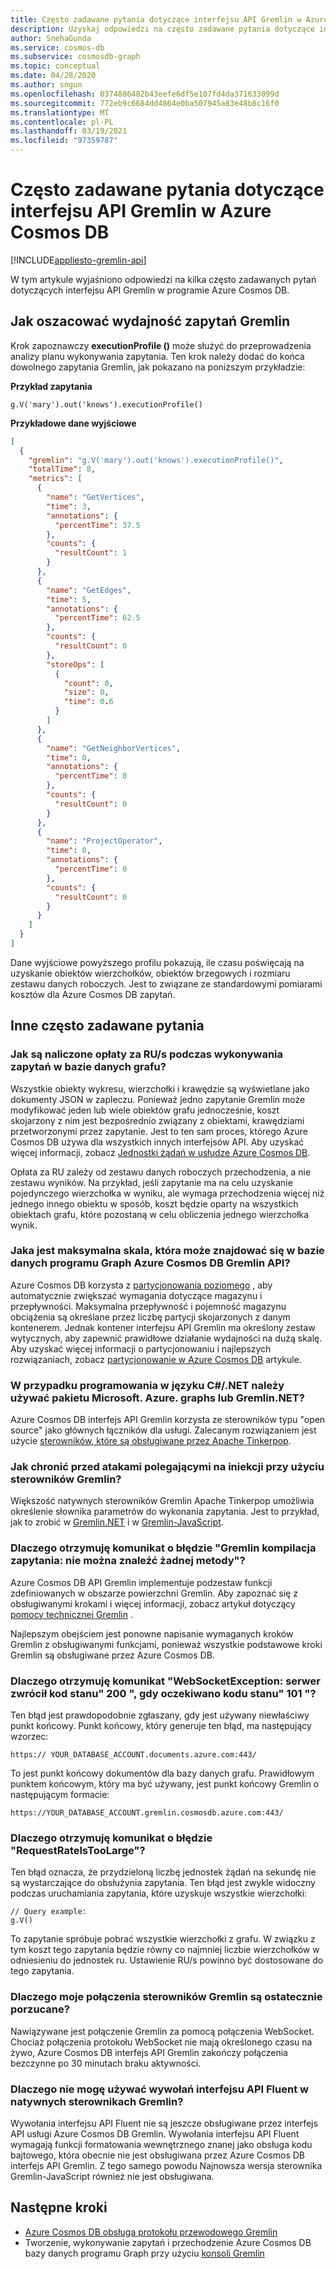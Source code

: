 ```yaml
---
title: Często zadawane pytania dotyczące interfejsu API Gremlin w Azure Cosmos DB
description: Uzyskaj odpowiedzi na często zadawane pytania dotyczące interfejsu API Gremlin w Azure Cosmos DB
author: SnehaGunda
ms.service: cosmos-db
ms.subservice: cosmosdb-graph
ms.topic: conceptual
ms.date: 04/28/2020
ms.author: sngun
ms.openlocfilehash: 0374886482b43eefe6df5e107fd4da371633099d
ms.sourcegitcommit: 772eb9c6684dd4864e0ba507945a83e48b8c16f0
ms.translationtype: MT
ms.contentlocale: pl-PL
ms.lasthandoff: 03/19/2021
ms.locfileid: "97359787"
---
```

# <a name="frequently-asked-questions-about-the-gremlin-api-in-azure-cosmos-db"></a>Często zadawane pytania dotyczące interfejsu API Gremlin w Azure Cosmos DB
[!INCLUDE[appliesto-gremlin-api](includes/appliesto-gremlin-api.md)]

W tym artykule wyjaśniono odpowiedzi na kilka często zadawanych pytań dotyczących interfejsu API Gremlin w programie Azure Cosmos DB.

## <a name="how-to-evaluate-the-efficiency-of-gremlin-queries"></a>Jak oszacować wydajność zapytań Gremlin

Krok zapoznawczy **executionProfile ()** może służyć do przeprowadzenia analizy planu wykonywania zapytania. Ten krok należy dodać do końca dowolnego zapytania Gremlin, jak pokazano na poniższym przykładzie:

**Przykład zapytania**

```
g.V('mary').out('knows').executionProfile()
```

**Przykładowe dane wyjściowe**

```json
[
  {
    "gremlin": "g.V('mary').out('knows').executionProfile()",
    "totalTime": 8,
    "metrics": [
      {
        "name": "GetVertices",
        "time": 3,
        "annotations": {
          "percentTime": 37.5
        },
        "counts": {
          "resultCount": 1
        }
      },
      {
        "name": "GetEdges",
        "time": 5,
        "annotations": {
          "percentTime": 62.5
        },
        "counts": {
          "resultCount": 0
        },
        "storeOps": [
          {
            "count": 0,
            "size": 0,
            "time": 0.6
          }
        ]
      },
      {
        "name": "GetNeighborVertices",
        "time": 0,
        "annotations": {
          "percentTime": 0
        },
        "counts": {
          "resultCount": 0
        }
      },
      {
        "name": "ProjectOperator",
        "time": 0,
        "annotations": {
          "percentTime": 0
        },
        "counts": {
          "resultCount": 0
        }
      }
    ]
  }
]
```

Dane wyjściowe powyższego profilu pokazują, ile czasu poświęcają na uzyskanie obiektów wierzchołków, obiektów brzegowych i rozmiaru zestawu danych roboczych. Jest to związane ze standardowymi pomiarami kosztów dla Azure Cosmos DB zapytań.

## <a name="other-frequently-asked-questions"></a>Inne często zadawane pytania

### <a name="how-are-rus-charged-when-running-queries-on-a-graph-database"></a>Jak są naliczone opłaty za RU/s podczas wykonywania zapytań w bazie danych grafu?

Wszystkie obiekty wykresu, wierzchołki i krawędzie są wyświetlane jako dokumenty JSON w zapleczu. Ponieważ jedno zapytanie Gremlin może modyfikować jeden lub wiele obiektów grafu jednocześnie, koszt skojarzony z nim jest bezpośrednio związany z obiektami, krawędziami przetworzonymi przez zapytanie. Jest to ten sam proces, którego Azure Cosmos DB używa dla wszystkich innych interfejsów API. Aby uzyskać więcej informacji, zobacz [Jednostki żądań w usłudze Azure Cosmos DB](request-units.md).

Opłata za RU zależy od zestawu danych roboczych przechodzenia, a nie zestawu wyników. Na przykład, jeśli zapytanie ma na celu uzyskanie pojedynczego wierzchołka w wyniku, ale wymaga przechodzenia więcej niż jednego innego obiektu w sposób, koszt będzie oparty na wszystkich obiektach grafu, które pozostaną w celu obliczenia jednego wierzchołka wynik.

### <a name="whats-the-maximum-scale-that-a-graph-database-can-have-in-azure-cosmos-db-gremlin-api"></a>Jaka jest maksymalna skala, która może znajdować się w bazie danych programu Graph Azure Cosmos DB Gremlin API?

Azure Cosmos DB korzysta z [partycjonowania poziomego](partitioning-overview.md) , aby automatycznie zwiększać wymagania dotyczące magazynu i przepływności. Maksymalna przepływność i pojemność magazynu obciążenia są określane przez liczbę partycji skojarzonych z danym kontenerem. Jednak kontener interfejsu API Gremlin ma określony zestaw wytycznych, aby zapewnić prawidłowe działanie wydajności na dużą skalę. Aby uzyskać więcej informacji o partycjonowaniu i najlepszych rozwiązaniach, zobacz [partycjonowanie w Azure Cosmos DB](partitioning-overview.md) artykule.

### <a name="for-cnet-development-should-i-use-the-microsoftazuregraphs-package-or-gremlinnet"></a>W przypadku programowania w języku C#/.NET należy używać pakietu Microsoft. Azure. graphs lub Gremlin.NET?

Azure Cosmos DB interfejs API Gremlin korzysta ze sterowników typu "open source" jako głównych łączników dla usługi. Zalecanym rozwiązaniem jest użycie [sterowników, które są obsługiwane przez Apache Tinkerpop](https://tinkerpop.apache.org/).

### <a name="how-can-i-protect-against-injection-attacks-using-gremlin-drivers"></a>Jak chronić przed atakami polegającymi na iniekcji przy użyciu sterowników Gremlin?

Większość natywnych sterowników Gremlin Apache Tinkerpop umożliwia określenie słownika parametrów do wykonania zapytania. Jest to przykład, jak to zrobić w [Gremlin.NET](https://tinkerpop.apache.org/docs/3.2.7/reference/#gremlin-DotNet) i w [Gremlin-JavaScript](https://github.com/Azure-Samples/azure-cosmos-db-graph-nodejs-getting-started/blob/main/app.js).

### <a name="why-am-i-getting-the-gremlin-query-compilation-error-unable-to-find-any-method-error"></a>Dlaczego otrzymuję komunikat o błędzie "Gremlin kompilacja zapytania: nie można znaleźć żadnej metody"?

Azure Cosmos DB API Gremlin implementuje podzestaw funkcji zdefiniowanych w obszarze powierzchni Gremlin. Aby zapoznać się z obsługiwanymi krokami i więcej informacji, zobacz artykuł dotyczący [pomocy technicznej Gremlin](gremlin-support.md) .

Najlepszym obejściem jest ponowne napisanie wymaganych kroków Gremlin z obsługiwanymi funkcjami, ponieważ wszystkie podstawowe kroki Gremlin są obsługiwane przez Azure Cosmos DB.

### <a name="why-am-i-getting-the-websocketexception-the-server-returned-status-code-200-when-status-code-101-was-expected-error"></a>Dlaczego otrzymuję komunikat "WebSocketException: serwer zwrócił kod stanu" 200 ", gdy oczekiwano kodu stanu" 101 "?

Ten błąd jest prawdopodobnie zgłaszany, gdy jest używany niewłaściwy punkt końcowy. Punkt końcowy, który generuje ten błąd, ma następujący wzorzec:

`https:// YOUR_DATABASE_ACCOUNT.documents.azure.com:443/`

To jest punkt końcowy dokumentów dla bazy danych grafu.  Prawidłowym punktem końcowym, który ma być używany, jest punkt końcowy Gremlin o następującym formacie:

`https://YOUR_DATABASE_ACCOUNT.gremlin.cosmosdb.azure.com:443/`

### <a name="why-am-i-getting-the-requestrateistoolarge-error"></a>Dlaczego otrzymuję komunikat o błędzie "RequestRateIsTooLarge"?

Ten błąd oznacza, że przydzieloną liczbę jednostek żądań na sekundę nie są wystarczające do obsłużynia zapytania. Ten błąd jest zwykle widoczny podczas uruchamiania zapytania, które uzyskuje wszystkie wierzchołki:

```
// Query example:
g.V()
```

To zapytanie spróbuje pobrać wszystkie wierzchołki z grafu. W związku z tym koszt tego zapytania będzie równy co najmniej liczbie wierzchołków w odniesieniu do jednostek ru. Ustawienie RU/s powinno być dostosowane do tego zapytania.

### <a name="why-do-my-gremlin-driver-connections-get-dropped-eventually"></a>Dlaczego moje połączenia sterowników Gremlin są ostatecznie porzucane?

Nawiązywane jest połączenie Gremlin za pomocą połączenia WebSocket. Chociaż połączenia protokołu WebSocket nie mają określonego czasu na żywo, Azure Cosmos DB interfejs API Gremlin zakończy połączenia bezczynne po 30 minutach braku aktywności.

### <a name="why-cant-i-use-fluent-api-calls-in-the-native-gremlin-drivers"></a>Dlaczego nie mogę używać wywołań interfejsu API Fluent w natywnych sterownikach Gremlin?

Wywołania interfejsu API Fluent nie są jeszcze obsługiwane przez interfejs API usługi Azure Cosmos DB Gremlin. Wywołania interfejsu API Fluent wymagają funkcji formatowania wewnętrznego znanej jako obsługa kodu bajtowego, która obecnie nie jest obsługiwana przez Azure Cosmos DB interfejs API Gremlin. Z tego samego powodu Najnowsza wersja sterownika Gremlin-JavaScript również nie jest obsługiwana.

## <a name="next-steps"></a>Następne kroki

* [Azure Cosmos DB obsługa protokołu przewodowego Gremlin](gremlin-support.md)
* Tworzenie, wykonywanie zapytań i przechodzenie Azure Cosmos DB bazy danych programu Graph przy użyciu [konsoli Gremlin](create-graph-gremlin-console.md)
